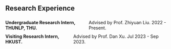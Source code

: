 
<h2 id="publications" style="margin: 2px 0px -10px;">Research Experience</h2>

<ul style="list-style-type: none; padding: 0; padding-top:20px">
  <li style="display: flex; justify-content: space-between; margin-bottom: 10px;">
    <span><strong>Undergraduate Research Intern, THUNLP, THU.</strong></span>
    <span>Advised by Prof. Zhiyuan Liu. 2022 - Present.</span>
  </li>
  <li style="display: flex; justify-content: space-between; margin-bottom: 10px;">
    <span><strong>Visiting Research Intern, HKUST.</strong></span>
    <span>Advised by Prof. Dan Xu. Jul 2023 - Sep 2023.</span>
  </li>
</ul>